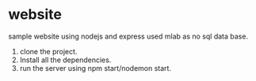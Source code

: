 # website
sample website using nodejs and express
used mlab as no sql data base.

1. clone the project.
2. Install all the dependencies.
3. run the server using npm start/nodemon start.

